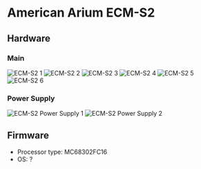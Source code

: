 # American Arium ECM-S2
## Hardware
### Main
![ECM-S2 1](https://github.com/Necrosys/x86-JTAG-Information/blob/master/Hardware/ECM-S2/ECM-S2_1.jpg)
![ECM-S2 2](https://github.com/Necrosys/x86-JTAG-Information/blob/master/Hardware/ECM-S2/ECM-S2_2.jpg)
![ECM-S2 3](https://github.com/Necrosys/x86-JTAG-Information/blob/master/Hardware/ECM-S2/ECM-S2_3.jpg)
![ECM-S2 4](https://github.com/Necrosys/x86-JTAG-Information/blob/master/Hardware/ECM-S2/ECM-S2_4.jpg)
![ECM-S2 5](https://github.com/Necrosys/x86-JTAG-Information/blob/master/Hardware/ECM-S2/ECM-S2_5.jpg)
![ECM-S2 6](https://github.com/Necrosys/x86-JTAG-Information/blob/master/Hardware/ECM-S2/ECM-S2_6.jpg)
### Power Supply
![ECM-S2 Power Supply 1](https://github.com/Necrosys/x86-JTAG-Information/blob/master/Hardware/ECM-S2/ECM-S2_PS.jpg)
![ECM-S2 Power Supply 2](https://github.com/Necrosys/x86-JTAG-Information/blob/master/Hardware/ECM-S2/ECM-S2_PS2.jpg)
## Firmware
* Processor type: MC68302FC16
* OS: ?